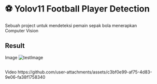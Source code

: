 # ⚽ Yolov11 Football Player Detection
Sebuah project untuk mendeteksi pemain sepak bola menerapkan Computer Vision
<br>
## Result
Image
![testImage](https://github.com/user-attachments/assets/21440acb-2386-47f6-8724-f0257a1ed304)

<br>
Video
https://github.com/user-attachments/assets/c3bf0e99-af75-4d83-9e06-fa38f1758340

